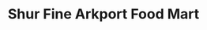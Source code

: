 ---
title: "Shur Fine Arkport Food Mart"
url: /arkport/shur-fine-arkport-food-mart/
shop: Supermarkt
---